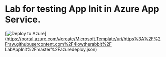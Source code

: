 # Lab for testing App Init in Azure App Service.
[![Deploy to Azure](http://azuredeploy.net/deploybutton.png)](https://portal.azure.com/#create/Microsoft.Template/uri/https%3A%2F%2Fraw.githubusercontent.com%2F4lowtherabbit%2F
LabAppInit%2Fmaster%2Fazuredeploy.json)
